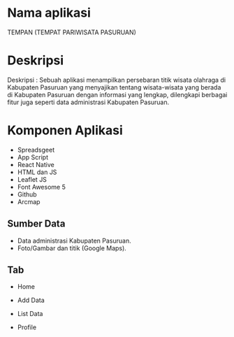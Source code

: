 # Nama aplikasi  
TEMPAN (TEMPAT PARIWISATA PASURUAN)

# Deskripsi
Deskripsi : Sebuah aplikasi menampilkan persebaran titik wisata olahraga di Kabupaten Pasuruan yang menyajikan tentang wisata-wisata yang berada di Kabupaten Pasuruan dengan informasi yang lengkap, dilengkapi berbagai fitur juga seperti data administrasi Kabupaten Pasuruan.

# Komponen Aplikasi
- Spreadsgeet
- App Script
- React Native
- HTML dan JS
- Leaflet JS
- Font Awesome 5
- Github
- Arcmap

## Sumber Data
- Data administrasi Kabupaten Pasuruan.
- Foto/Gambar dan titik (Google Maps).

## Tab
  - Home
      

  - Add Data

  - List Data

  - Profile



